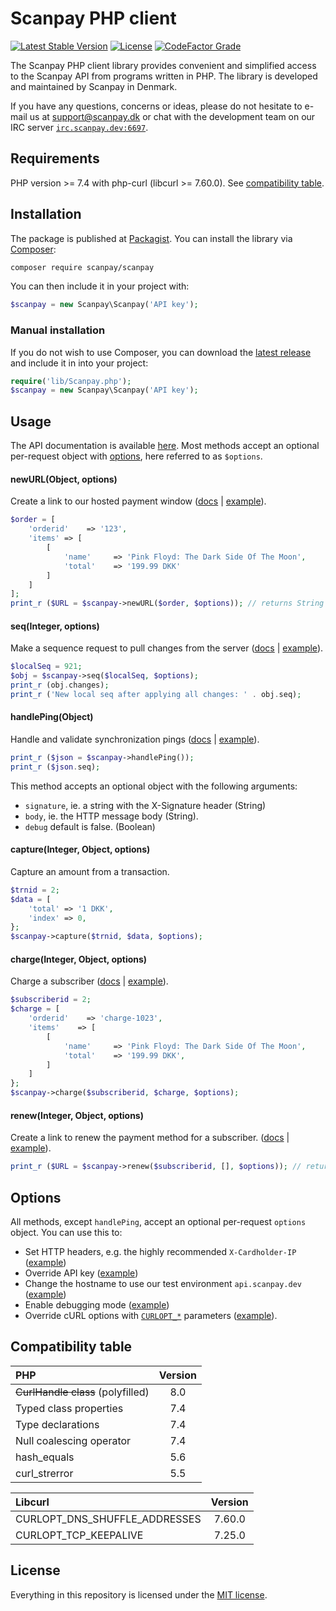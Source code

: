 # Scanpay PHP client

[![Latest Stable Version](https://img.shields.io/github/v/release/scanpay/php-scanpay?cacheSeconds=600)](https://packagist.org/packages/scanpay/scanpay)
[![License](https://img.shields.io/github/license/scanpay/php-scanpay?cacheSeconds=6000)](https://github.com/scanpay/php-scanpay/blob/master/LICENSE)
[![CodeFactor Grade](https://img.shields.io/codefactor/grade/github/scanpay/php-scanpay?cacheSeconds=6000)](https://www.codefactor.io/repository/github/scanpay/php-scanpay)

The Scanpay PHP client library provides convenient and simplified access to the Scanpay API from programs written in PHP. The library is developed and maintained by Scanpay in Denmark.

If you have any questions, concerns or ideas, please do not hesitate to e-mail us at [support@scanpay.dk](mailto:support@scanpay.dk) or chat with the development team on our IRC server [`irc.scanpay.dev:6697`](https://chat.scanpay.dev).

## Requirements

PHP version >= 7.4 with php-curl (libcurl >= 7.60.0). See [compatibility table](#compatibility-table).

## Installation

The package is published at [Packagist](https://packagist.org/packages/scanpay/scanpay). You can install the library via [Composer](http://getcomposer.org/):

```bash
composer require scanpay/scanpay
```
You can then include it in your project with:

```php
$scanpay = new Scanpay\Scanpay('API key');
```

### Manual installation

If you do not wish to use Composer, you can download the [latest release](https://github.com/scanpay/php-scanpay/releases) and include it in into your project:

```php
require('lib/Scanpay.php');
$scanpay = new Scanpay\Scanpay('API key');
```

## Usage

The API documentation is available [here](https://docs.scanpay.dev/). Most methods accept an optional per-request object with [options](#options), here referred to as `$options`.

#### newURL(Object, options)

Create a link to our hosted payment window ([docs](https://docs.scanpay.dev/payment-link) \| [example](tests/newURL.php)).

```php
$order = [
    'orderid'    => '123',
    'items' => [
        [
            'name'     => 'Pink Floyd: The Dark Side Of The Moon',
            'total'    => '199.99 DKK'
        ]
    ]
];
print_r ($URL = $scanpay->newURL($order, $options)); // returns String
```

#### seq(Integer, options)

Make a sequence request to pull changes from the server ([docs](https://docs.scanpay.dev/synchronization#sequence-request) \| [example](tests/seq.php)).

```php
$localSeq = 921;
$obj = $scanpay->seq($localSeq, $options);
print_r (obj.changes);
print_r ('New local seq after applying all changes: ' . obj.seq);
```

#### handlePing(Object)

Handle and validate synchronization pings ([docs](https://docs.scanpay.dev/synchronization#ping-service) \| [example](tests/handlePing.php)).
```php
print_r ($json = $scanpay->handlePing());
print_r ($json.seq);
```
This method accepts an optional object with the following arguments:

* `signature`, ie. a string with the X-Signature header (String)
* `body`, ie. the HTTP message body (String).
* `debug` default is false. (Boolean)

#### capture(Integer, Object, options)

Capture an amount from a transaction.

```php
$trnid = 2;
$data = [
    'total' => '1 DKK',
    'index' => 0,
};
$scanpay->capture($trnid, $data, $options);
```

#### charge(Integer, Object, options)

Charge a subscriber ([docs](https://docs.scanpay.dev/subscriptions/charge-subscriber) \| [example](tests/charge.php)).

```php
$subscriberid = 2;
$charge = [
    'orderid'    => 'charge-1023',
    'items'    => [
        [
            'name'     => 'Pink Floyd: The Dark Side Of The Moon',
            'total'    => '199.99 DKK',
        ]
    ]
};
$scanpay->charge($subscriberid, $charge, $options);
```

#### renew(Integer, Object, options)

Create a link to renew the payment method for a subscriber. ([docs](https://docs.scanpay.dev/subscriptions/renew-subscriber) \| [example](tests/renew.php)).

```php
print_r ($URL = $scanpay->renew($subscriberid, [], $options)); // returns String
```

## Options

All methods, except `handlePing`, accept an optional per-request `options` object. You can use this to:

* Set HTTP headers, e.g. the highly recommended `X-Cardholder-IP` ([example](tests/options.php#L17-L22))
* Override API key ([example](tests/options.php#L19))
* Change the hostname to use our test environment `api.scanpay.dev` ([example](tests/options.php#L14))
* Enable debugging mode ([example](tests/options.php#L25))
* Override cURL options with [`CURLOPT_*`](https://php.net/manual/en/function.curl-setopt.php) parameters ([example](tests/options.php#L28-L31)).

## Compatibility table

| PHP                                       | Version |
| :---------------------------------------- | :-----: |
| ~~CurlHandle class~~ (polyfilled)         | 8.0     |
| Typed class properties                    | 7.4     |
| Type declarations                         | 7.4     |
| Null coalescing operator                  | 7.4     |
| hash_equals                               | 5.6     |
| curl_strerror                             | 5.5     |

| Libcurl                                   | Version |
| :---------------------------------------- | :-----: |
| CURLOPT_DNS_SHUFFLE_ADDRESSES             | 7.60.0  |
| CURLOPT_TCP_KEEPALIVE                     | 7.25.0  |


## License

Everything in this repository is licensed under the [MIT license](LICENSE).
